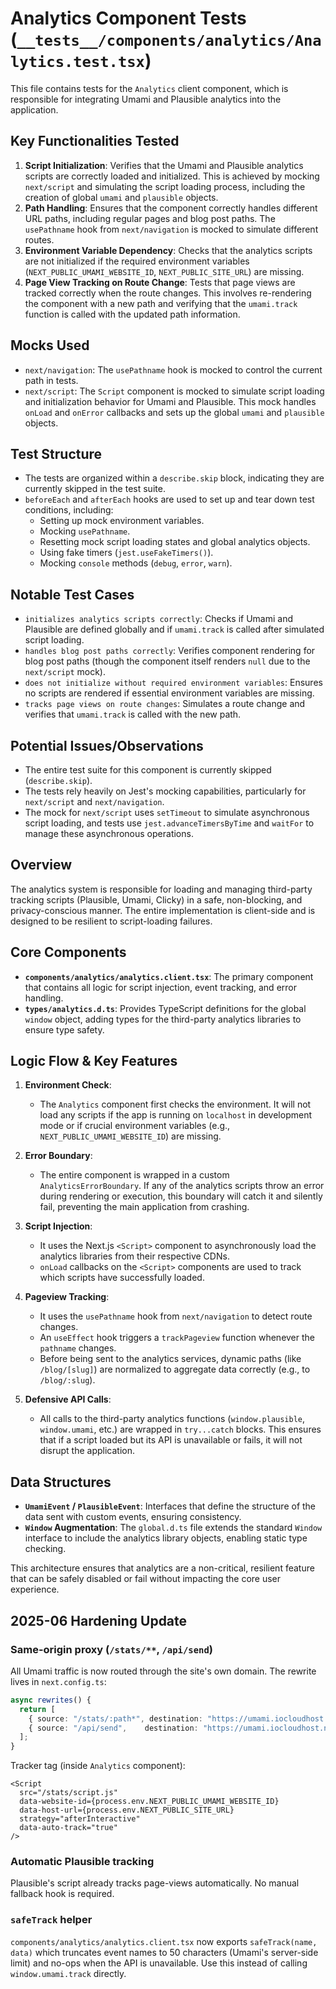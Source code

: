 # Analytics Component Tests (`__tests__/components/analytics/Analytics.test.tsx`)

This file contains tests for the `Analytics` client component, which is responsible for integrating Umami and Plausible analytics into the application.

## Key Functionalities Tested

1. **Script Initialization**: Verifies that the Umami and Plausible analytics scripts are correctly loaded and initialized. This is achieved by mocking `next/script` and simulating the script loading process, including the creation of global `umami` and `plausible` objects.
2. **Path Handling**: Ensures that the component correctly handles different URL paths, including regular pages and blog post paths. The `usePathname` hook from `next/navigation` is mocked to simulate different routes.
3. **Environment Variable Dependency**: Checks that the analytics scripts are not initialized if the required environment variables (`NEXT_PUBLIC_UMAMI_WEBSITE_ID`, `NEXT_PUBLIC_SITE_URL`) are missing.
4. **Page View Tracking on Route Change**: Tests that page views are tracked correctly when the route changes. This involves re-rendering the component with a new path and verifying that the `umami.track` function is called with the updated path information.

## Mocks Used

- `next/navigation`: The `usePathname` hook is mocked to control the current path in tests.
- `next/script`: The `Script` component is mocked to simulate script loading and initialization behavior for Umami and Plausible. This mock handles `onLoad` and `onError` callbacks and sets up the global `umami` and `plausible` objects.

## Test Structure

- The tests are organized within a `describe.skip` block, indicating they are currently skipped in the test suite.
- `beforeEach` and `afterEach` hooks are used to set up and tear down test conditions, including:
  - Setting up mock environment variables.
  - Mocking `usePathname`.
  - Resetting mock script loading states and global analytics objects.
  - Using fake timers (`jest.useFakeTimers()`).
  - Mocking `console` methods (`debug`, `error`, `warn`).

## Notable Test Cases

- `initializes analytics scripts correctly`: Checks if Umami and Plausible are defined globally and if `umami.track` is called after simulated script loading.
- `handles blog post paths correctly`: Verifies component rendering for blog post paths (though the component itself renders `null` due to the `next/script` mock).
- `does not initialize without required environment variables`: Ensures no scripts are rendered if essential environment variables are missing.
- `tracks page views on route changes`: Simulates a route change and verifies that `umami.track` is called with the new path.

## Potential Issues/Observations

- The entire test suite for this component is currently skipped (`describe.skip`).
- The tests rely heavily on Jest's mocking capabilities, particularly for `next/script` and `next/navigation`.
- The mock for `next/script` uses `setTimeout` to simulate asynchronous script loading, and tests use `jest.advanceTimersByTime` and `waitFor` to manage these asynchronous operations.

## Overview

The analytics system is responsible for loading and managing third-party tracking scripts (Plausible, Umami, Clicky) in a safe, non-blocking, and privacy-conscious manner. The entire implementation is client-side and is designed to be resilient to script-loading failures.

## Core Components

- **`components/analytics/analytics.client.tsx`**: The primary component that contains all logic for script injection, event tracking, and error handling.
- **`types/analytics.d.ts`**: Provides TypeScript definitions for the global `window` object, adding types for the third-party analytics libraries to ensure type safety.

## Logic Flow & Key Features

1. **Environment Check**:
   - The `Analytics` component first checks the environment. It will not load any scripts if the app is running on `localhost` in development mode or if crucial environment variables (e.g., `NEXT_PUBLIC_UMAMI_WEBSITE_ID`) are missing.

2. **Error Boundary**:
   - The entire component is wrapped in a custom `AnalyticsErrorBoundary`. If any of the analytics scripts throw an error during rendering or execution, this boundary will catch it and silently fail, preventing the main application from crashing.

3. **Script Injection**:
   - It uses the Next.js `<Script>` component to asynchronously load the analytics libraries from their respective CDNs.
   - `onLoad` callbacks on the `<Script>` components are used to track which scripts have successfully loaded.

4. **Pageview Tracking**:
   - It uses the `usePathname` hook from `next/navigation` to detect route changes.
   - An `useEffect` hook triggers a `trackPageview` function whenever the `pathname` changes.
   - Before being sent to the analytics services, dynamic paths (like `/blog/[slug]`) are normalized to aggregate data correctly (e.g., to `/blog/:slug`).

5. **Defensive API Calls**:
   - All calls to the third-party analytics functions (`window.plausible`, `window.umami`, etc.) are wrapped in `try...catch` blocks. This ensures that if a script loaded but its API is unavailable or fails, it will not disrupt the application.

## Data Structures

- **`UmamiEvent` / `PlausibleEvent`**: Interfaces that define the structure of the data sent with custom events, ensuring consistency.
- **`Window` Augmentation**: The `global.d.ts` file extends the standard `Window` interface to include the analytics library objects, enabling static type checking.

This architecture ensures that analytics are a non-critical, resilient feature that can be safely disabled or fail without impacting the core user experience.

## 2025-06 Hardening Update

### Same-origin proxy (`/stats/**`, `/api/send`)

All Umami traffic is now routed through the site's own domain. The rewrite lives in `next.config.ts`:

```ts
async rewrites() {
  return [
    { source: "/stats/:path*", destination: "https://umami.iocloudhost.net/:path*" },
    { source: "/api/send",    destination: "https://umami.iocloudhost.net/api/send" },
  ];
}
```

Tracker tag (inside `Analytics` component):

```tsx
<Script
  src="/stats/script.js"
  data-website-id={process.env.NEXT_PUBLIC_UMAMI_WEBSITE_ID}
  data-host-url={process.env.NEXT_PUBLIC_SITE_URL}
  strategy="afterInteractive"
  data-auto-track="true"
/>
```

### Automatic Plausible tracking

Plausible's script already tracks page-views automatically. No manual fallback hook is required.

### `safeTrack` helper

`components/analytics/analytics.client.tsx` now exports `safeTrack(name, data)` which truncates event names to 50 characters (Umami's server-side limit) and no-ops when the API is unavailable. Use this instead of calling `window.umami.track` directly.

